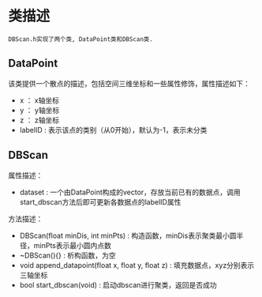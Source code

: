 # 类描述
    DBScan.h实现了两个类, DataPoint类和DBScan类.
## DataPoint
该类提供一个散点的描述，包括空间三维坐标和一些属性修饰，属性描述如下：
- x ： x轴坐标
- y ： y轴坐标
- z ： z轴坐标
- labelID : 表示该点的类别（从0开始），默认为-1，表示未分类
## DBScan
属性描述：
- dataset : 一个由DataPoint构成的vector，存放当前已有的数据点，调用start_dbscan方法后即可更新各数据点的labelID属性

方法描述：
- DBScan(float minDis, int minPts) : 构造函数，minDis表示聚类最小圆半径，minPts表示最小圆内点数
- ~DBScan(){} : 析构函数，为空
- void append_datapoint(float x, float y, float z) : 填充数据点，xyz分别表示三轴坐标
- bool start_dbscan(void) : 启动dbscan进行聚类，返回是否成功
